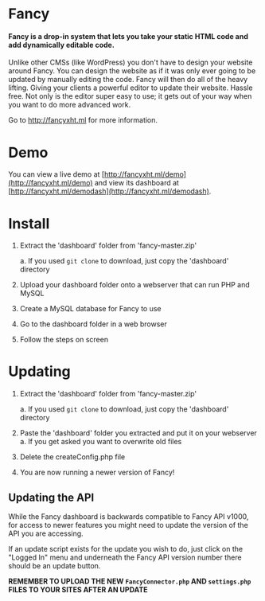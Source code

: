 # Fancy
#### Fancy is a drop-in system that lets you take your static HTML code and add dynamically editable code.
Unlike other CMSs (like WordPress) you don't have to design your website around Fancy. You can design the website as if it was only ever going to be updated by manually editing the code. Fancy will then do all of the heavy lifting. Giving your clients a powerful editor to update their website. Hassle free. Not only is the editor super easy to use; it gets out of your way when you want to do more advanced work.

Go to http://fancyxht.ml for more information.

# Demo
You can view a live demo at [http://fancyxht.ml/demo](http://fancyxht.ml/demo) and view its dashboard at [http://fancyxht.ml/demodash](http://fancyxht.ml/demodash).

# Install
1. Extract the 'dashboard' folder from 'fancy-master.zip'

	a. If you used `git clone` to download, just copy the 'dashboard' directory
2. Upload your dashboard folder onto a webserver that can run PHP and MySQL
3. Create a MySQL database for Fancy to use
4. Go to the dashboard folder in a web browser
5. Follow the steps on screen

# Updating
1. Extract the 'dashboard' folder from 'fancy-master.zip'
	
    a. If you used `git clone` to download, just copy the 'dashboard' directory
2. Paste the 'dashboard' folder you extracted and put it on your webserver
	a. If you get asked you want to overwrite old files
3. Delete the createConfig.php file
4. You are now running a newer version of Fancy!

## Updating the API
While the Fancy dashboard is backwards compatible to Fancy API v1000, for access to newer features you might need to update the version of the API you are accessing.

If an update script exists for the update you wish to do, just click on the "Logged In" menu and underneath the Fancy API version number there should be an update button.

**REMEMBER TO UPLOAD THE NEW `FancyConnector.php` AND `settings.php` FILES TO YOUR SITES AFTER AN UPDATE**
